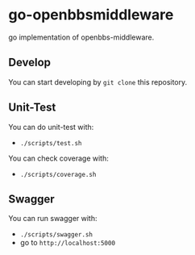 # go-openbbsmiddleware
go implementation of openbbs-middleware.

## Develop

You can start developing by `git clone` this repository.

## Unit-Test

You can do unit-test with:

* `./scripts/test.sh`

You can check coverage with:

* `./scripts/coverage.sh`

## Swagger

You can run swagger with:
* `./scripts/swagger.sh`
* go to `http://localhost:5000`
